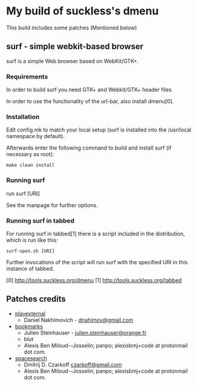 # My build of suckless's dmenu

This build includes some patches (Mentioned below)

## surf - simple webkit-based browser

surf is a simple Web browser based on WebKit/GTK+.

### Requirements

In order to build surf you need GTK+ and Webkit/GTK+ header files.

In order to use the functionality of the url-bar, also install dmenu[0].

### Installation

Edit config.mk to match your local setup (surf is installed into
the /usr/local namespace by default).

Afterwards enter the following command to build and install surf (if
necessary as root):

    make clean install

### Running surf

run
	surf [URI]

See the manpage for further options.

### Running surf in tabbed

For running surf in tabbed[1] there is a script included in the distribution,
which is run like this:

	surf-open.sh [URI]

Further invocations of the script will run surf with the specified URI in this
instance of tabbed.

[0] http://tools.suckless.org/dmenu
[1] http://tools.suckless.org/tabbed

## Patches credits
- [playexternal](https://surf.suckless.org/patches/playexternal/)
  - Daniel Nakhimovich - dnahimov@gmail.com
- [bookmarks](https://surf.suckless.org/patches/bookmarking/)
  - Julien Steinhauser - julien.steinhauser@orange.fr
  - blut
  - Alexis Ben Miloud--Josselin; panpo; alexisbmj+code at protonmail dot com.
- [spacesearch](https://surf.suckless.org/patches/spacesearch/)
  - Dmitrij D. Czarkoff czarkoff@gmail.com
  - Alexis Ben Miloud--Josselin; panpo; alexisbmj+code at protonmail dot com.
